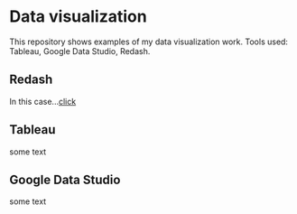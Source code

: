 # Data visualization

This repository shows examples of my data visualization work. Tools used: Tableau, Google Data Studio, Redash.

## Redash
In this case...[click](https://redash.lab.karpov.courses/dashboards/544-dashboard_sales_ievgen)

## Tableau
some text

## Google Data Studio
some text

